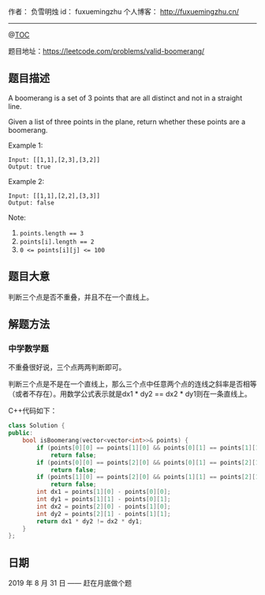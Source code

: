 作者： 负雪明烛
id：	fuxuemingzhu
个人博客：	http://fuxuemingzhu.cn/

---
@[TOC](目录)


题目地址：https://leetcode.com/problems/valid-boomerang/

## 题目描述

A boomerang is a set of 3 points that are all distinct and not in a straight line.

Given a list of three points in the plane, return whether these points are a boomerang.

Example 1:

    Input: [[1,1],[2,3],[3,2]]
    Output: true

Example 2:

    Input: [[1,1],[2,2],[3,3]]
    Output: false
 

Note:

1. `points.length == 3`
1. `points[i].length == 2`
1. `0 <= points[i][j] <= 100`
 
## 题目大意

判断三个点是否不重叠，并且不在一个直线上。

## 解题方法

### 中学数学题

不重叠很好说，三个点两两判断即可。

判断三个点是不是在一个直线上，那么三个点中任意两个点的连线之斜率是否相等（或者不存在）。用数学公式表示就是dx1 * dy2 == dx2 * dy1则在一条直线上。

C++代码如下：

```cpp
class Solution {
public:
    bool isBoomerang(vector<vector<int>>& points) {
        if (points[0][0] == points[1][0] && points[0][1] == points[1][1])
            return false;
        if (points[0][0] == points[2][0] && points[0][1] == points[2][1])
            return false;
        if (points[1][0] == points[2][0] && points[1][1] == points[2][1])
            return false;
        int dx1 = points[1][0] - points[0][0];
        int dy1 = points[1][1] - points[0][1];
        int dx2 = points[2][0] - points[1][0];
        int dy2 = points[2][1] - points[1][1];
        return dx1 * dy2 != dx2 * dy1;
    }
};
```

## 日期

2019 年 8 月 31 日 —— 赶在月底做个题
